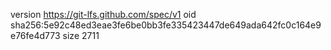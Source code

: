 version https://git-lfs.github.com/spec/v1
oid sha256:5e92c48ed3eae3fe6be0bb3fe335423447de649ada642fc0c164e9e76fe4d773
size 2711

